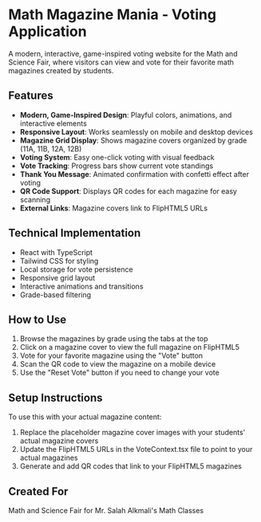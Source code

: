 
# Math Magazine Mania - Voting Application

A modern, interactive, game-inspired voting website for the Math and Science Fair, where visitors can view and vote for their favorite math magazines created by students.

## Features

- **Modern, Game-Inspired Design**: Playful colors, animations, and interactive elements
- **Responsive Layout**: Works seamlessly on mobile and desktop devices
- **Magazine Grid Display**: Shows magazine covers organized by grade (11A, 11B, 12A, 12B)
- **Voting System**: Easy one-click voting with visual feedback
- **Vote Tracking**: Progress bars show current vote standings
- **Thank You Message**: Animated confirmation with confetti effect after voting
- **QR Code Support**: Displays QR codes for each magazine for easy scanning
- **External Links**: Magazine covers link to FlipHTML5 URLs

## Technical Implementation

- React with TypeScript
- Tailwind CSS for styling
- Local storage for vote persistence
- Responsive grid layout
- Interactive animations and transitions
- Grade-based filtering

## How to Use

1. Browse the magazines by grade using the tabs at the top
2. Click on a magazine cover to view the full magazine on FlipHTML5
3. Vote for your favorite magazine using the "Vote" button
4. Scan the QR code to view the magazine on a mobile device
5. Use the "Reset Vote" button if you need to change your vote

## Setup Instructions

To use this with your actual magazine content:

1. Replace the placeholder magazine cover images with your students' actual magazine covers
2. Update the FlipHTML5 URLs in the VoteContext.tsx file to point to your actual magazines
3. Generate and add QR codes that link to your FlipHTML5 magazines

## Created For

Math and Science Fair for Mr. Salah Alkmali's Math Classes
